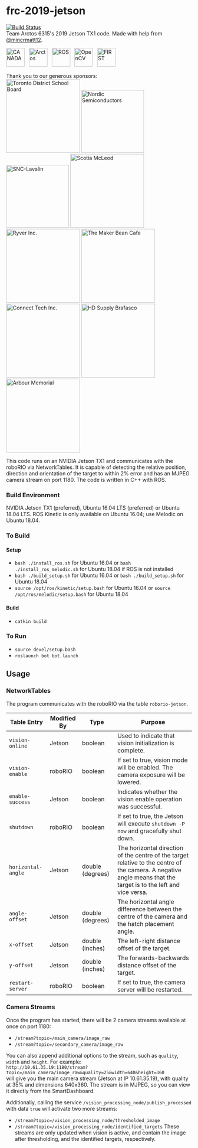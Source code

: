 # frc-2019-jetson
[![Build Status](https://travis-ci.com/Arctos6135/frc-2019-jetson.svg?branch=master)](https://travis-ci.com/Arctos6135/frc-2019-jetson)<br>
Team Arctos 6315's 2019 Jetson TX1 code. Made with help from [@mincrmatt12](https://github.com/mincrmatt12).

<img src="https://upload.wikimedia.org/wikipedia/en/thumb/c/cf/Flag_of_Canada.svg/1280px-Flag_of_Canada.svg.png" alt="CANADA" height="50px"/>&nbsp;&nbsp;&nbsp;<img src="https://avatars0.githubusercontent.com/u/16629663?s=200&v=4" alt="Arctos" height="50px"/>&nbsp;&nbsp;&nbsp;<img src="https://upload.wikimedia.org/wikipedia/commons/thumb/b/bb/Ros_logo.svg/2000px-Ros_logo.svg.png" alt="ROS" height="50px"/>&nbsp;&nbsp;&nbsp;<img src="https://upload.wikimedia.org/wikipedia/commons/thumb/3/32/OpenCV_Logo_with_text_svg_version.svg/1200px-OpenCV_Logo_with_text_svg_version.svg.png" alt="OpenCV" height="50px"/>&nbsp;&nbsp;&nbsp;<img src="https://www.firstinspires.org/sites/default/files/uploads/resource_library/brand/FIRST_Vertical_RGB.jpg" alt="FIRST" height="50"/>

Thank you to our generous sponsors:<br/>
<img src="https://dynamicmedia.zuza.com/zz/m/original_/3/a/3aae60b3-ff18-4be5-b2b1-e244943a85fb/TDSB_Gallery.png" alt="Toronto District School Board" height="200px"/>
<img src="https://developer.nordicsemi.com/.webresources/NordicS.jpg" alt="Nordic Semiconductors" height="170px"/>
<img src="https://upload.wikimedia.org/wikipedia/en/thumb/5/50/SNC-Lavalin_logo.svg/1280px-SNC-Lavalin_logo.svg.png" alt="SNC-Lavalin" height="170px"/>
<img src="https://user-images.githubusercontent.com/32781310/52970668-acd64780-3382-11e9-857f-85b829690e0c.png" alt="Scotia McLeod" height="200px"/>
<img src="https://kissmybutton.gr/wp-content/uploads/2017/09/ryver.png" alt="Ryver Inc." height="200px"/>
<img src="https://user-images.githubusercontent.com/32781310/52224389-eaf94480-2875-11e9-82ba-78ec58cd20cd.png" alt="The Maker Bean Cafe" height="200px"/>
<img src="http://connecttech.com/logo.jpg" alt="Connect Tech Inc." height="200px"/>
<img src="https://brafasco.com/media/wysiwyg/HDS_construction_industrial_BF_4C_pos.png" alt="HD Supply Brafasco" height="200px"/>
<img src="https://encrypted-tbn0.gstatic.com/images?q=tbn:ANd9GcRqnEGnLesUirrtMQfhxLGUTZn2xkVWpbROlvmABI2Nk6HzhD1w" alt="Arbour Memorial" height="200px"/>


This code runs on an NVIDIA Jetson TX1 and communicates with the roboRIO via NetworkTables.
It is capable of detecting the relative position, direction and orientation of the target to within 2% error and has an MJPEG camera stream on port 1180.
The code is written in C++ with ROS.

### Build Environment
NVIDIA Jetson TX1 (preferred), Ubuntu 16.04 LTS (preferred) or Ubuntu 18.04 LTS. ROS Kinetic is only available on Ubuntu 16.04; use Melodic on Ubuntu 18.04.

### To Build
#### Setup
* `bash ./install_ros.sh` for Ubuntu 16.04 or `bash ./install_ros_melodic.sh` for Ubuntu 18.04 if ROS is not installed
* `bash ./build_setup.sh` for Ubuntu 16.04 or `bash ./build_setup.sh` for Ubuntu 18.04
* `source /opt/ros/kinetic/setup.bash` for Ubuntu 16.04 or `source /opt/ros/melodic/setup.bash` for Ubuntu 18.04
#### Build
* `catkin build`

### To Run
* `source devel/setup.bash`
* `roslaunch bot bot.launch`


## Usage
### NetworkTables
The program communicates with the roboRIO via the table `roborio-jetson`.

| Table Entry | Modified By | Type | Purpose |
| ----------- | ----------- | ---- | ------- |
| `vision-online` | Jetson | boolean | Used to indicate that vision initialization is complete. |
| `vision-enable` | roboRIO | boolean | If set to true, vision mode will be enabled. The camera exposure will be lowered. |
| `enable-success` | Jetson | boolean | Indicates whether the vision enable operation was successful. |
| `shutdown` | roboRIO | boolean | If set to true, the Jetson will execute `shutdown -P now` and gracefully shut down. |
| `horizontal-angle` | Jetson | double (degrees) | The horizontal direction of the centre of the target relative to the centre of the camera. A negative angle means that the target is to the left and vice versa. |
| `angle-offset` | Jetson | double (degrees) | The horizontal angle difference between the centre of the camera and the hatch placement angle. |
| `x-offset` | Jetson | double (inches) | The left-right distance offset of the target. |
| `y-offset` | Jetson | double (inches) | The forwards-backwards distance offset of the target. |
| `restart-server` | roboRIO | boolean | If set to true, the camera server will be restarted. |

### Camera Streams
Once the program has started, there will be 2 camera streams available at once on port 1180:
* `/stream?topic=/main_camera/image_raw`
* `/stream?topic=/secondary_camera/image_raw`

You can also append additional options to the stream, such as `quality`, `width` and `height`. For example:\
`http://10.61.35.19:1180/stream?topic=/main_camera/image_raw&quality=25&width=640&height=360`\
will give you the main camera stream (Jetson at IP 10.61.35.19), with quality at 35% and dimensions 640x360.
The stream is in MJPEG, so you can view it directly from the SmartDashboard.

Additionally, calling the service `/vision_processing_node/publish_processed` with data `true` will activate two more streams:
* `/stream?topic=/vision_processing_node/thresholded_image`
* `/stream?topic=/vision_processing_node/identified_targets`
These streams are only updated when vision is active, and contain the image after thresholding, and the identified targets, respectively.
